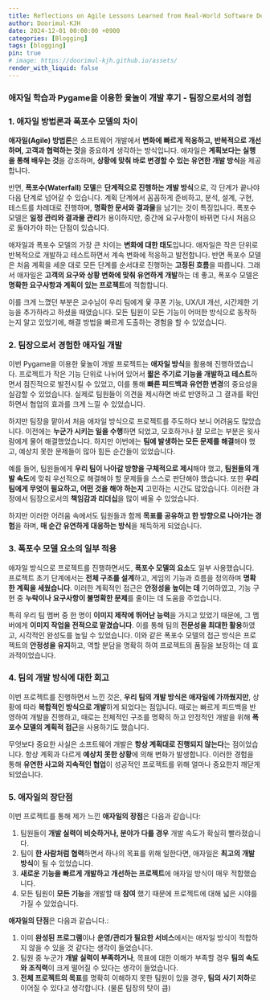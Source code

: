 ```yaml
---
title: Reflections on Agile Lessons Learned from Real-World Software Development
author: Doorimul-KJH
date: 2024-12-01 00:00:00 +0900
categories: [Blogging]
tags: [blogging]
pin: true
# image: https://doorimul-kjh.github.io/assets/
render_with_liquid: false
---
```


### 애자일 학습과 Pygame을 이용한 윷놀이 개발 후기 - 팀장으로서의 경험

### 1. 애자일 방법론과 폭포수 모델의 차이

**애자일(Agile) 방법론**은 소프트웨어 개발에서 **변화에 빠르게 적응하고, 반복적으로 개선하며, 고객과 협력하는 것**을 중요하게 생각하는 방식입니다. 애자일은 **계획보다는 실행을 통해 배우는 것**을 강조하며, **상황에 맞춰 바로 변경할 수 있는 유연한 개발 방식**을 제공합니다.

반면, **폭포수(Waterfall) 모델**은 **단계적으로 진행하는 개발 방식**으로, 각 단계가 끝나야 다음 단계로 넘어갈 수 있습니다. 계획 단계에서 꼼꼼하게 준비하고, 분석, 설계, 구현, 테스트를 차례대로 진행하며, **명확한 문서와 결과물**을 남기는 것이 특징입니다. 폭포수 모델은 **일정 관리와 결과물 관리**가 용이하지만, 중간에 요구사항이 바뀌면 다시 처음으로 돌아가야 하는 단점이 있습니다.

애자일과 폭포수 모델의 가장 큰 차이는 **변화에 대한 태도**입니다. 애자일은 작은 단위로 반복적으로 개발하고 테스트하면서 계속 변화에 적응하고 발전합니다. 반면 폭포수 모델은 처음 계획을 세운 대로 모든 단계를 순서대로 진행하는 **고정된 흐름**을 따릅니다. 그래서 애자일은 **고객의 요구와 상황 변화에 맞춰 유연하게 개발**하는 데 좋고, 폭포수 모델은 **명확한 요구사항과 계획이 있는 프로젝트**에 적합합니다.

이를 크게 느꼈던 부분은 교수님이 우리 팀에게 윷 쿠폰 기능, UX/UI 개선, 시간제한 기능을 추가하라고 하셨을 때였습니다. 모든 팀원이 모든 기능이 어떠한 방식으로 동작하는지 알고 있었기에, 해결 방법을 빠르게 도출하는 경험을 할 수 있었습니다.

### 2. 팀장으로서 경험한 애자일 개발

이번 Pygame을 이용한 윷놀이 개발 프로젝트는 **애자일 방식**을 활용해 진행하였습니다. 프로젝트가 작은 기능 단위로 나뉘어 있어서 **짧은 주기로 기능을 개발하고 테스트**하면서 점진적으로 발전시킬 수 있었고, 이를 통해 **빠른 피드백과 유연한 변경**의 중요성을 실감할 수 있었습니다. 실제로 팀원들이 의견을 제시하면 바로 반영하고 그 결과를 확인하면서 협업의 효과를 크게 느낄 수 있었습니다.

하지만 팀장을 맡아서 처음 애자일 방식으로 프로젝트를 주도하다 보니 어려움도 많았습니다. 이전에는 **누군가 시키는 일을 수행**하면 되었고, 모호하거나 잘 모르는 부분은 윗사람에게 물어 해결했었습니다. 하지만 이번에는 **팀에 발생하는 모든 문제를 해결**해야 했고, 예상치 못한 문제들이 많아 힘든 순간들이 있었습니다.

예를 들어, 팀원들에게 **우리 팀이 나아갈 방향을 구체적으로 제시**해야 했고, **팀원들의 개발 속도**에 맞춰 우선적으로 해결해야 할 문제들을 스스로 판단해야 했습니다. 또한 **우리 팀에게 무엇이 필요하고, 어떤 것을 해야 하는지** 고민하는 시간도 많았습니다. 이러한 과정에서 팀장으로서의 **책임감과 리더십**을 많이 배울 수 있었습니다.

하지만 이러한 어려움 속에서도 팀원들과 함께 **목표를 공유하고 한 방향으로 나아가는 경험**을 하며, **매 순간 유연하게 대응하는 방식**을 체득하게 되었습니다.

### 3. 폭포수 모델 요소의 일부 적용

애자일 방식으로 프로젝트를 진행하면서도, **폭포수 모델의 요소**도 일부 사용했습니다. 프로젝트 초기 단계에서는 **전체 구조를 설계**하고, 게임의 기능과 흐름을 정의하며 **명확한 계획을 세웠습니다**. 이러한 계획적인 접근은 **안정성을 높이는 데** 기여하였고, 기능 구현 중 **누락이나 요구사항이 불명확한 문제**를 줄이는 데 도움을 주었습니다.

특히 우리 팀 멤버 중 한 명이 **이미지 제작에 뛰어난 능력**을 가지고 있었기 때문에, 그 멤버에게 **이미지 작업을 전적으로 맡겼습니다**. 이를 통해 팀의 **전문성을 최대한 활용**하였고, 시각적인 완성도를 높일 수 있었습니다. 이와 같은 폭포수 모델의 접근 방식은 프로젝트의 **안정성을 유지**하고, 역할 분담을 명확히 하여 프로젝트의 품질을 보장하는 데 효과적이었습니다.

### 4. 팀의 개발 방식에 대한 회고

이번 프로젝트를 진행하면서 느낀 것은, **우리 팀의 개발 방식은 애자일에 가까웠지만**, 상황에 따라 **복합적인 방식으로 개발**하게 되었다는 점입니다. 때로는 빠르게 피드백을 반영하여 개발을 진행하고, 때로는 전체적인 구조를 명확히 하고 안정적인 개발을 위해 **폭포수 모델의 계획적 접근**을 사용하기도 했습니다.

무엇보다 중요한 사실은 소프트웨어 개발은 **항상 계획대로 진행되지 않는다**는 점이었습니다. 항상 계획과 다르게 **예상치 못한 상황**에 의해 변화가 발생합니다. 이러한 경험을 통해 **유연한 사고와 지속적인 협업**이 성공적인 프로젝트를 위해 얼마나 중요한지 깨닫게 되었습니다.

### 5. 애자일의 장단점

이번 프로젝트를 통해 제가 느낀 **애자일의 장점**은 다음과 같습니다:

1. 팀원들이 **개발 실력이 비슷하거나, 분야가 다를 경우** 개발 속도가 확실히 빨라졌습니다.
2. 팀이 **한 사람처럼 협력**하면서 하나의 목표를 위해 일한다면, 애자일은 **최고의 개발 방식**이 될 수 있었습니다.
3. **새로운 기능을 빠르게 개발하고 개선하는 프로젝트**에 애자일 방식이 매우 적합했습니다.
4. 모든 팀원이 **모든 기능**을 개발할 때 **참여** 했기 때문에 프로젝트에 대해 넓은 시야를 가질 수 있었습니다.

**애자일의 단점**은 다음과 같습니다.:

1. 이미 **완성된 프로그램**이나 **운영/관리가 필요한 서비스**에서는 애자일 방식이 적합하지 않을 수 있을 것 같다는 생각이 들었습니다.
2. 팀원 중 누군가 **개발 실력이 부족하거나**, 목표에 대한 이해가 부족할 경우 **팀의 속도와 조직력**이 크게 떨어질 수 있다는 생각이 들었습니다.
3. **전체 프로젝트의 목표**를 명확히 이해하지 못한 팀원이 있을 경우, **팀의 사기 저하**로 이어질 수 있다고 생각합니다. (물론 팀장의 탓이 큼) 